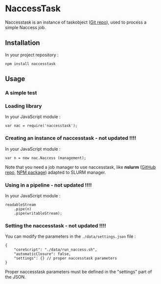 # NaccessTask

Naccesstask is an instance of taskobject ([Git repo][1]), used to process a simple Naccess job.


## Installation

In your project repository :

```
npm install naccesstask
```


## Usage

### A simple test





### Loading library

In your JavaScript module :

```
var nac = require('naccesstask');
```


### Creating an instance of naccesstask - not updated !!!!

In your JavaScript module :

```
var n = new nac.Naccess (management);
```
Note that you need a job manager to use naccesstask, like **nslurm** ([GitHub repo][2], [NPM package][3]) adapted to SLURM manager.


### Using in a pipeline - not updated !!!!

In your JavaScript module :

```
readableStream
	.pipe(n)
	.pipe(writableStream);
```


### Setting the naccesstask - not updated !!!!

You can modify the parameters in the `./data/settings.json` file :

```
{
	"coreScript": "./data/run_naccess.sh",
	"automaticClosure": false,
	"settings": {} // proper naccesstask parameters
}
```
Proper naccesstask parameters must be defined in the "settings" part of the JSON.






[1]: https://github.com/melaniegarnier/taskobject
[2]: https://github.com/glaunay/nslurm
[3]: https://www.npmjs.com/package/nslurm